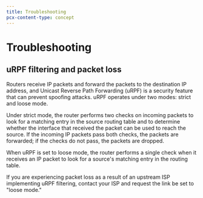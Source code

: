 ```yaml
---
title: Troubleshooting
pcx-content-type: concept
---
```


# Troubleshooting

## uRPF filtering and packet loss

Routers receive IP packets and forward the packets to the destination IP address, and Unicast Reverse Path Forwarding (uRPF) is a security feature that can prevent spoofing attacks. uRPF operates under two modes: strict and loose mode. 

Under strict mode, the router performs two checks on incoming packets to look for a matching entry in the source routing table and to determine whether the interface that received the packet can be used to reach the source. If the incoming IP packets pass both checks, the packets are forwarded; if the checks do not pass, the packets are dropped.

When uRPF is set to loose mode, the router performs a single check when it receives an IP packet to look for a source's matching entry in the routing table. 

If you are experiencing packet loss as a result of an upstream ISP implementing uRPF filtering, contact your ISP and request the link be set to "loose mode."